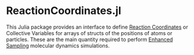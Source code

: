 # ReactionCoordinates.jl

This Julia package provides an interface to define [Reaction Coordinates] or Collective
Variables for arrays of structs of the positions of atoms or particles. These are the main
quantity required to perform [Enhanced Sampling] molecular dynamics simulations.

[Reaction Coordinates]: https://en.wikipedia.org/wiki/Reaction_coordinate
[Enhanced Sampling]: https://aip.scitation.org/doi/pdf/10.1063/1.5109531
